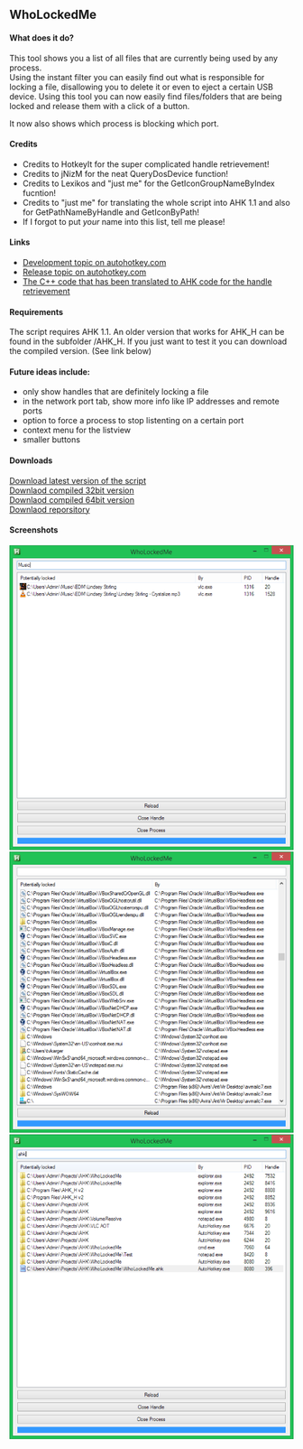 ## WhoLockedMe

#### What does it do?
This tool shows you a list of all files that are currently being used by any process.  
Using the instant filter you can easily find out what is responsible for locking a file,
disallowing you to delete it or even to eject a certain USB device.
Using this tool you can now easily find files/folders that are being locked and release them with a click of a button.

It now also shows which process is blocking which port.

#### Credits
 * Credits to HotkeyIt for the super complicated handle retrievement!
 * Credits to jNizM for the neat QueryDosDevice function!
 * Credits to Lexikos and "just me" for the GetIconGroupNameByIndex fucntion!
 * Credits to "just me" for translating the whole script into AHK 1.1 and also for GetPathNameByHandle and GetIconByPath!
 * If I forgot to put *your* name into this list, tell me please!
 
#### Links
 * [Development topic on autohotkey.com](https://autohotkey.com/boards/viewtopic.php?p=80447)
 * [Release topic on autohotkey.com](https://autohotkey.com/boards/viewtopic.php?p=80455)
 * [The C++ code that has been translated to AHK code for the handle retrievement](http://forums.codeguru.com/showthread.php?176997.html)

#### Requirements
The script requires AHK 1.1. An older version that works for AHK_H can be found in the subfolder /AHK_H.
If you just want to test it you can download the compiled version. (See link below)

#### Future ideas include:
- only show handles that are definitely locking a file
- in the network port tab, show more info like IP addresses and remote ports
- option to force a process to stop listenting on a certain port
- context menu for the listview
- smaller buttons

#### Downloads
[Download latest version of the script](WhoLockedMe.ahk?raw=true)  
[Downlaod compiled 32bit version](WhoLockedMe.exe?raw=true)  
[Downlaod compiled 64bit version](WhoLockedMe_64bit.exe?raw=true)  
[Downlaod reporsitory](https://github.com/T-vK/WhoLockedMe/archive/master.zip)

#### Screenshots
![Screenshot](Screenshots/Screenshot1.png)
![Screenshot](Screenshots/Screenshot2.png)
![Screenshot](Screenshots/Screenshot3.png)
